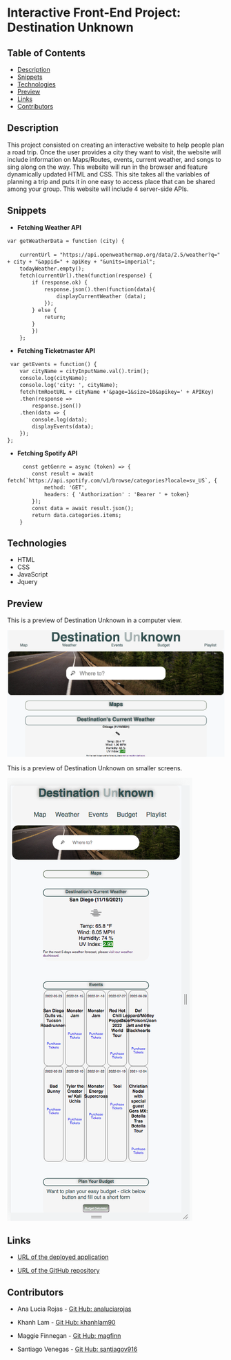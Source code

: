 
# Interactive Front-End Project: Destination Unknown
## Table of Contents

* [Description](#description)
* [Snippets](#snippets)
* [Technologies](#technologies)
* [Preview](#preview)
* [Links](#links)
* [Contributors](#contributors)

## Description

This project consisted on creating an interactive website to help people plan a road trip. Once the user provides a city they want to visit, the website will include information on Maps/Routes, events, current weather, and songs to sing along on the way. This website will run in the browser and feature dynamically updated HTML and CSS. This site takes all the variables of planning a trip and puts it in one easy to access place that can be shared among your group. This website will include 4 server-side APIs. 

## Snippets 

* **Fetching Weather API**
```            
var getWeatherData = function (city) {

    currentUrl = "https://api.openweathermap.org/data/2.5/weather?q=" + city + "&appid=" + apiKey + "&units=imperial";
    todayWeather.empty();
    fetch(currentUrl).then(function(response) {
        if (response.ok) {
            response.json().then(function(data){
                displayCurrentWeather (data);               
            });
        } else {
            return;
        }
        })
    };
```            

* **Fetching Ticketmaster API**

```            
 var getEvents = function() {
    var cityName = cityInputName.val().trim();
    console.log(cityName);
    console.log('city: ', cityName);
    fetch(tmRootURL + cityName +'&page=1&size=10&apikey=' + APIKey)
    .then(response =>
        response.json())
    .then(data => {
        console.log(data);
        displayEvents(data);
    });
};
```


* **Fetching Spotify API**
```            
     const getGenre = async (token) => {
        const result = await fetch(`https://api.spotify.com/v1/browse/categories?locale=sv_US`, {
            method: 'GET',
            headers: { 'Authorization' : 'Bearer ' + token}
        });
        const data = await result.json();
        return data.categories.items;
    }  
```   

## Technologies

* HTML
* CSS
* JavaScript
* Jquery

## Preview

This is a preview of Destination Unknown in a computer view. 

![Destination Unknown in a computer view](assets/images/preview.png)

This is a preview of Destination Unknown on smaller screens. 

![Destination Unknown on smaller screens](assets/images/preview2.png)

## Links

* [URL of the deployed application](https://khanhlam90.github.io/first-project/)

* [URL of the GitHub repository](https://github.com/khanhlam90/first-project)

## Contributors

* Ana Lucia Rojas - [Git Hub: analuciarojas](https://github.com/analuciarojas)

* Khanh Lam - [Git Hub: khanhlam90](https://github.com/khanhlam90)

* Maggie Finnegan - [Git Hub: magfinn](https://github.com/magfinn)

* Santiago Venegas - [Git Hub: santiagov916](https://github.com/santiagov916)